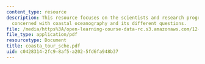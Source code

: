 ```yaml
---
content_type: resource
description: This resource focuses on the scientists and research programs that are
  concerned with coastal oceanography and its different questions.
file: /media/https%3A/open-learning-course-data-rc.s3.amazonaws.com/12-097-chemical-investigations-of-boston-harbor-january-iap-2006/c04283142fc98af5a2025fd6fa948b37_coasta_tour_sche.pdf
file_type: application/pdf
resourcetype: Document
title: coasta_tour_sche.pdf
uid: c0428314-2fc9-8af5-a202-5fd6fa948b37
---
```


